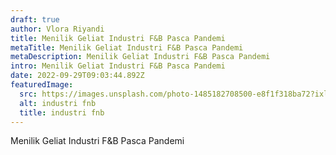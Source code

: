 ```yaml
---
draft: true
author: Vlora Riyandi
title: Menilik Geliat Industri F&B Pasca Pandemi
metaTitle: Menilik Geliat Industri F&B Pasca Pandemi
metaDescription: Menilik Geliat Industri F&B Pasca Pandemi
intro: Menilik Geliat Industri F&B Pasca Pandemi
date: 2022-09-29T09:03:44.892Z
featuredImage:
  src: https://images.unsplash.com/photo-1485182708500-e8f1f318ba72?ixlib=rb-1.2.1&ixid=MnwxMjA3fDB8MHxwaG90by1wYWdlfHx8fGVufDB8fHx8&auto=format&fit=crop&w=910&q=80
  alt: industri fnb
  title: industri fnb
---
```

Menilik Geliat Industri F&B Pasca Pandemi